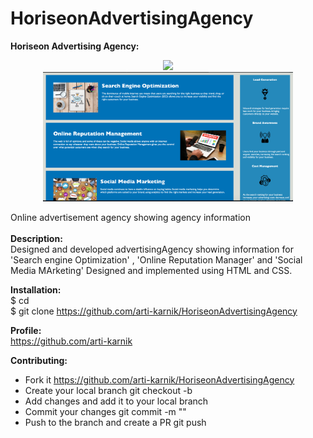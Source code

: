# HoriseonAdvertisingAgency


<strong>Horiseon Advertising Agency:  </strong>
<div align="center">
   <img src="./assets/images/ss1.png" width="400px"</img> 
  <br>
  <img src="./assets/images/ss2.png" width="400px"</img> 
</div>

Online advertisement agency showing agency information
<br>
<br>
<strong>Description:  </strong>
<br>
Designed and developed advertisingAgency showing information for 'Search engine Optimization' , 'Online Reputation Manager' and 'Social Media MArketing'
Designed and implemented using HTML and CSS.


<strong>Installation: </strong>
<br>
$ cd <path to save codebase> <br>
$ git clone https://github.com/arti-karnik/HoriseonAdvertisingAgency

<strong>Profile: </strong>
<br>
https://github.com/arti-karnik

<strong>Contributing: </strong>
- Fork it https://github.com/arti-karnik/HoriseonAdvertisingAgency
- Create your local branch 
git checkout -b <branchname>
- Add changes and add it to your local branch
- Commit your changes
git commit -m "<commit message>"
- Push to the branch and create a PR
git push 
